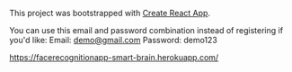 This project was bootstrapped with [Create React App](https://github.com/facebook/create-react-app).

You can use this email and password combination instead of registering if you'd like:
Email: demo@gmail.com
Password: demo123

https://facerecognitionapp-smart-brain.herokuapp.com/
